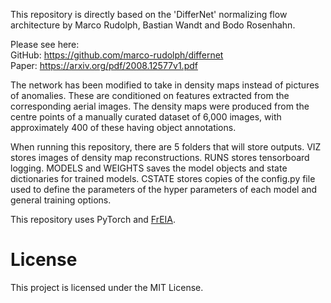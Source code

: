 This repository is directly based on the 'DifferNet' normalizing flow architecture by Marco Rudolph, Bastian Wandt and Bodo Rosenhahn.

Please see here: <br />
GitHub: https://github.com/marco-rudolph/differnet <br />
Paper: https://arxiv.org/pdf/2008.12577v1.pdf

The network has been modified to take in density maps instead of pictures of anomalies. These are conditioned on features extracted from the corresponding aerial images. The density maps were produced from the centre points of a manually curated dataset of 6,000 images, with approximately 400 of these having object annotations.

When running this repository, there are 5 folders that will store outputs. VIZ stores images of density map reconstructions. RUNS stores tensorboard logging. MODELS and WEIGHTS saves the model objects and state dictionaries for trained models. CSTATE stores copies of the config.py file used to define the parameters of the hyper parameters of each model and general training options. 

This repository uses PyTorch and [FrEIA](https://github.com/VLL-HD/FrEIA). 

# License

This project is licensed under the MIT License.
